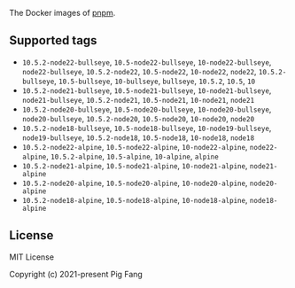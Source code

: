 The Docker images of [pnpm](https://pnpm.io).

## Supported tags

- `10.5.2-node22-bullseye`, `10.5-node22-bullseye`, `10-node22-bullseye`, `node22-bullseye`, `10.5.2-node22`, `10.5-node22`, `10-node22`, `node22`, `10.5.2-bullseye`, `10.5-bullseye`, `10-bullseye`, `bullseye`, `10.5.2`, `10.5`, `10`
- `10.5.2-node21-bullseye`, `10.5-node21-bullseye`, `10-node21-bullseye`, `node21-bullseye`, `10.5.2-node21`, `10.5-node21`, `10-node21`, `node21`
- `10.5.2-node20-bullseye`, `10.5-node20-bullseye`, `10-node20-bullseye`, `node20-bullseye`, `10.5.2-node20`, `10.5-node20`, `10-node20`, `node20`
- `10.5.2-node18-bullseye`, `10.5-node18-bullseye`, `10-node19-bullseye`, `node19-bullseye`, `10.5.2-node18`, `10.5-node18`, `10-node18`, `node18`
- `10.5.2-node22-alpine`, `10.5-node22-alpine`, `10-node22-alpine`, `node22-alpine`, `10.5.2-alpine`, `10.5-alpine`, `10-alpine`, `alpine`
- `10.5.2-node21-alpine`, `10.5-node21-alpine`, `10-node21-alpine`, `node21-alpine`
- `10.5.2-node20-alpine`, `10.5-node20-alpine`, `10-node20-alpine`, `node20-alpine`
- `10.5.2-node18-alpine`, `10.5-node18-alpine`, `10-node18-alpine`, `node18-alpine`

## License

MIT License

Copyright (c) 2021-present Pig Fang
